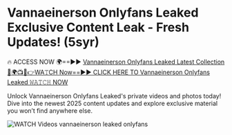 # Vannaeinerson Onlyfans Leaked Exclusive Content Leak - Fresh Updates! (5syr)

🔥 ACCESS NOW 🌍==►► <a href="https://tinyurl.com/3fjeunct" rel="nofollow">Vannaeinerson Onlyfans Leaked Latest Collection</a></h3>
[🔴🌍📺📱👉WA𝚃CH Now==►► CLICK HERE TO Vannaeinerson Onlyfans Leaked 𝚆𝙰𝚃𝙲𝙷 NOW](https://tinyurl.com/3fjeunct)

Unlock Vannaeinerson Onlyfans Leaked's private videos and photos today! Dive into the newest 2025 content updates and explore exclusive material you won’t find anywhere else.


<a href="https://tinyurl.com/3fjeunct" rel="nofollow" data-target="animated-image.originalLink"><img src="https://camo.githubusercontent.com/8a4f000d20f83aca3bf7ec5f350d767afa0574a8a352519fd8cfa583a6f93a33/68747470733a2f2f692e696d6775722e636f6d2f644a486b345a712e676966" alt="WATCH Videos" data-canonical-src="https://i.imgur.com/dJHk4Zq.gif" style="max-width: 100%; display: inline-block;" data-target="animated-image.originalImage"></a>
vannaeinerson leaked onlyfans